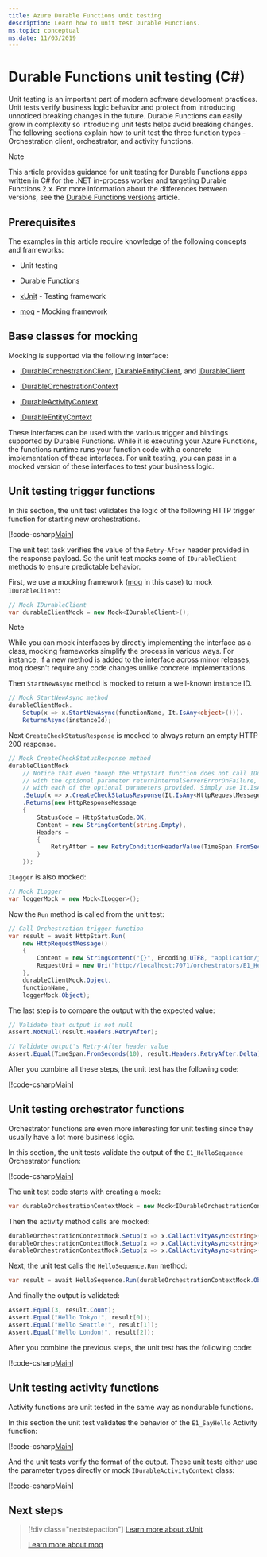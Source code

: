 ```yaml
---
title: Azure Durable Functions unit testing
description: Learn how to unit test Durable Functions.
ms.topic: conceptual
ms.date: 11/03/2019
---
```


# Durable Functions unit testing (C#)

Unit testing is an important part of modern software development practices. Unit tests verify business logic behavior and protect from introducing unnoticed breaking changes in the future. Durable Functions can easily grow in complexity so introducing unit tests helps avoid breaking changes. The following sections explain how to unit test the three function types - Orchestration client, orchestrator, and activity functions.

> [!NOTE]
> This article provides guidance for unit testing for Durable Functions apps written in C# for the .NET in-process worker and targeting Durable Functions 2.x. For more information about the differences between versions, see the [Durable Functions versions](durable-functions-versions.md) article.

## Prerequisites

The examples in this article require knowledge of the following concepts and frameworks:

* Unit testing

* Durable Functions

* [xUnit](https://github.com/xunit/xunit) - Testing framework

* [moq](https://github.com/moq/moq4) - Mocking framework

## Base classes for mocking

Mocking is supported via the following interface:

* [IDurableOrchestrationClient](/dotnet/api/microsoft.azure.webjobs.extensions.durabletask.idurableorchestrationclient), [IDurableEntityClient](/dotnet/api/microsoft.azure.webjobs.extensions.durabletask.idurableentityclient), and [IDurableClient](/dotnet/api/microsoft.azure.webjobs.extensions.durabletask.idurableclient)

* [IDurableOrchestrationContext](/dotnet/api/microsoft.azure.webjobs.extensions.durabletask.idurableorchestrationcontext)

* [IDurableActivityContext](/dotnet/api/microsoft.azure.webjobs.extensions.durabletask.idurableactivitycontext)

* [IDurableEntityContext](/dotnet/api/microsoft.azure.webjobs.extensions.durabletask.idurableentitycontext)

These interfaces can be used with the various trigger and bindings supported by Durable Functions. While it is executing your Azure Functions, the functions runtime runs your function code with a concrete implementation of these interfaces. For unit testing, you can pass in a mocked version of these interfaces to test your business logic.

## Unit testing trigger functions

In this section, the unit test validates the logic of the following HTTP trigger function for starting new orchestrations.

[!code-csharp[Main](~/samples-durable-functions/samples/precompiled/HttpStart.cs)]

The unit test task verifies the value of the `Retry-After` header provided in the response payload. So the unit test mocks some of `IDurableClient` methods to ensure predictable behavior.

First, we use a mocking framework ([moq](https://github.com/moq/moq4) in this case) to mock `IDurableClient`:

```csharp
// Mock IDurableClient
var durableClientMock = new Mock<IDurableClient>();
```

> [!NOTE]
> While you can mock interfaces by directly implementing the interface as a class, mocking frameworks simplify the process in various ways. For instance, if a new method is added to the interface across minor releases, moq doesn't require any code changes unlike concrete implementations.

Then `StartNewAsync` method is mocked to return a well-known instance ID.

```csharp
// Mock StartNewAsync method
durableClientMock.
    Setup(x => x.StartNewAsync(functionName, It.IsAny<object>())).
    ReturnsAsync(instanceId);
```

Next `CreateCheckStatusResponse` is mocked to always return an empty HTTP 200 response.

```csharp
// Mock CreateCheckStatusResponse method
durableClientMock
    // Notice that even though the HttpStart function does not call IDurableClient.CreateCheckStatusResponse() 
    // with the optional parameter returnInternalServerErrorOnFailure, moq requires the method to be set up
    // with each of the optional parameters provided. Simply use It.IsAny<> for each optional parameter
    .Setup(x => x.CreateCheckStatusResponse(It.IsAny<HttpRequestMessage>(), instanceId, returnInternalServerErrorOnFailure: It.IsAny<bool>()))
    .Returns(new HttpResponseMessage
    {
        StatusCode = HttpStatusCode.OK,
        Content = new StringContent(string.Empty),
        Headers =
        {
            RetryAfter = new RetryConditionHeaderValue(TimeSpan.FromSeconds(10))
        }
    });
```

`ILogger` is also mocked:

```csharp
// Mock ILogger
var loggerMock = new Mock<ILogger>();
```

Now the `Run` method is called from the unit test:

```csharp
// Call Orchestration trigger function
var result = await HttpStart.Run(
    new HttpRequestMessage()
    {
        Content = new StringContent("{}", Encoding.UTF8, "application/json"),
        RequestUri = new Uri("http://localhost:7071/orchestrators/E1_HelloSequence"),
    },
    durableClientMock.Object,
    functionName,
    loggerMock.Object);
```

 The last step is to compare the output with the expected value:

```csharp
// Validate that output is not null
Assert.NotNull(result.Headers.RetryAfter);

// Validate output's Retry-After header value
Assert.Equal(TimeSpan.FromSeconds(10), result.Headers.RetryAfter.Delta);
```

After you combine all these steps, the unit test has the following code:

[!code-csharp[Main](~/samples-durable-functions/samples/VSSample.Tests/HttpStartTests.cs)]

## Unit testing orchestrator functions

Orchestrator functions are even more interesting for unit testing since they usually have a lot more business logic.

In this section, the unit tests validate the output of the `E1_HelloSequence` Orchestrator function:

[!code-csharp[Main](~/samples-durable-functions/samples/precompiled/HelloSequence.cs)]

The unit test code starts with creating a mock:

```csharp
var durableOrchestrationContextMock = new Mock<IDurableOrchestrationContext>();
```

Then the activity method calls are mocked:

```csharp
durableOrchestrationContextMock.Setup(x => x.CallActivityAsync<string>("E1_SayHello", "Tokyo")).ReturnsAsync("Hello Tokyo!");
durableOrchestrationContextMock.Setup(x => x.CallActivityAsync<string>("E1_SayHello", "Seattle")).ReturnsAsync("Hello Seattle!");
durableOrchestrationContextMock.Setup(x => x.CallActivityAsync<string>("E1_SayHello", "London")).ReturnsAsync("Hello London!");
```

Next, the unit test calls the `HelloSequence.Run` method:

```csharp
var result = await HelloSequence.Run(durableOrchestrationContextMock.Object);
```

And finally the output is validated:

```csharp
Assert.Equal(3, result.Count);
Assert.Equal("Hello Tokyo!", result[0]);
Assert.Equal("Hello Seattle!", result[1]);
Assert.Equal("Hello London!", result[2]);
```

After you combine the previous steps, the unit test has the following code:

[!code-csharp[Main](~/samples-durable-functions/samples/VSSample.Tests/HelloSequenceOrchestratorTests.cs)]

## Unit testing activity functions

Activity functions are unit tested in the same way as nondurable functions.

In this section the unit test validates the behavior of the `E1_SayHello` Activity function:

[!code-csharp[Main](~/samples-durable-functions/samples/precompiled/HelloSequence.cs)]

And the unit tests verify the format of the output. These unit tests either use the parameter types directly or mock `IDurableActivityContext` class:

[!code-csharp[Main](~/samples-durable-functions/samples/VSSample.Tests/HelloSequenceActivityTests.cs)]

## Next steps

> [!div class="nextstepaction"]
> [Learn more about xUnit](https://xunit.net/docs/getting-started/netcore/cmdline)
>
> [Learn more about moq](https://github.com/Moq/moq4/wiki/Quickstart)
